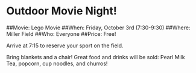 # Outdoor Movie Night!

##Movie: Lego Movie
##When: Friday, October 3rd (7:30-9:30) 
##Where: Miller Field
##Who: Everyone
##Price: Free!


Arrive at 7:15 to reserve your sport on the field.

Bring blankets and a chair! Great food and drinks will be sold: Pearl Milk Tea, popcorn, cup noodles, and churros!
